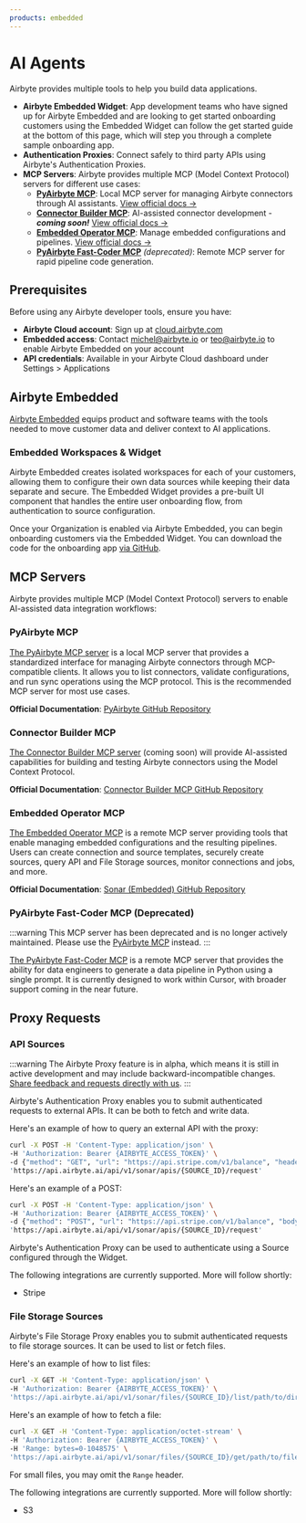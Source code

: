 ```yaml
---
products: embedded
---
```


# AI Agents

Airbyte provides multiple tools to help you build data applications.

- **Airbyte Embedded Widget**: App development teams who have signed up for Airbyte Embedded and are looking to get started onboarding customers using the Embedded Widget can follow the get started guide at the bottom of this page, which will step you through a complete sample onboarding app.
- **Authentication Proxies**: Connect safely to third party APIs using Airbyte's Authentication Proxies.
- **MCP Servers**: Airbyte provides multiple MCP (Model Context Protocol) servers for different use cases:
  - [**PyAirbyte MCP**](#pyairbyte-mcp): Local MCP server for managing Airbyte connectors through AI assistants. [View official docs →](https://github.com/airbytehq/PyAirbyte)
  - [**Connector Builder MCP**](#connector-builder-mcp): AI-assisted connector development - _**coming soon!**_ [View official docs →](https://github.com/airbytehq/connector-builder-mcp)
  - [**Embedded Operator MCP**](#embedded-operator-mcp): Manage embedded configurations and pipelines. [View official docs →](https://github.com/airbytehq/sonar)
  - [**PyAirbyte Fast-Coder MCP**](#pyairbyte-fast-coder-mcp) _(deprecated)_: Remote MCP server for rapid pipeline code generation.

## Prerequisites

Before using any Airbyte developer tools, ensure you have:

- **Airbyte Cloud account**: Sign up at [cloud.airbyte.com](https://cloud.airbyte.com)
- **Embedded access**: Contact michel@airbyte.io or teo@airbyte.io to enable Airbyte Embedded on your account
- **API credentials**: Available in your Airbyte Cloud dashboard under Settings > Applications

## Airbyte Embedded

[Airbyte Embedded](https://airbyte.com/embedded) equips product and software teams with the tools needed to move customer data and deliver context to AI applications.

### Embedded Workspaces & Widget

Airbyte Embedded creates isolated workspaces for each of your customers, allowing them to configure their own data sources while keeping their data separate and secure. The Embedded Widget provides a pre-built UI component that handles the entire user onboarding flow, from authentication to source configuration.

Once your Organization is enabled via Airbyte Embedded, you can begin onboarding customers via the Embedded Widget. You can download the code for the onboarding app [via GitHub](https://github.com/airbytehq/embedded-demoapp).

## MCP Servers

Airbyte provides multiple MCP (Model Context Protocol) servers to enable AI-assisted data integration workflows:

### PyAirbyte MCP

[The PyAirbyte MCP server](./pyairbyte-mcp.md) is a local MCP server that provides a standardized interface for managing Airbyte connectors through MCP-compatible clients. It allows you to list connectors, validate configurations, and run sync operations using the MCP protocol. This is the recommended MCP server for most use cases.

**Official Documentation**: [PyAirbyte GitHub Repository](https://github.com/airbytehq/PyAirbyte)

### Connector Builder MCP

[The Connector Builder MCP server](./connector-builder-mcp.md) (coming soon) will provide AI-assisted capabilities for building and testing Airbyte connectors using the Model Context Protocol.

**Official Documentation**: [Connector Builder MCP GitHub Repository](https://github.com/airbytehq/connector-builder-mcp)

### Embedded Operator MCP

[The Embedded Operator MCP](./embedded/operator-mcp/README.md) is a remote MCP server providing tools that enable managing embedded configurations and the resulting pipelines. Users can create connection and source templates, securely create sources, query API and File Storage sources, monitor connections and jobs, and more.

**Official Documentation**: [Sonar (Embedded) GitHub Repository](https://github.com/airbytehq/sonar)

### PyAirbyte Fast-Coder MCP (Deprecated)

:::warning
This MCP server has been deprecated and is no longer actively maintained. Please use the [PyAirbyte MCP](#pyairbyte-mcp) instead.
:::

[The PyAirbyte Fast-Coder MCP](./pyairbyte-fast-coder-mcp.md) is a remote MCP server that provides the ability for data engineers to generate a data pipeline in Python using a single prompt. It is currently designed to work within Cursor, with broader support coming in the near future.

## Proxy Requests

### API Sources
:::warning
The Airbyte Proxy feature is in alpha, which means it is still in active development and may include backward-incompatible changes. [Share feedback and requests directly with us](mailto:sonar@airbyte.io).
:::

Airbyte's Authentication Proxy enables you to submit authenticated requests to external APIs. It can be both to fetch and write data.

Here's an example of how to query an external API with the proxy:

```bash
curl -X POST -H 'Content-Type: application/json' \
-H 'Authorization: Bearer {AIRBYTE_ACCESS_TOKEN}' \
-d {"method": "GET", "url": "https://api.stripe.com/v1/balance", "headers": {"additional_header_key": "value"}}' \
'https://api.airbyte.ai/api/v1/sonar/apis/{SOURCE_ID}/request'
```

Here's an example of a POST:

```bash
curl -X POST -H 'Content-Type: application/json' \
-H 'Authorization: Bearer {AIRBYTE_ACCESS_TOKEN}' \
-d {"method": "POST", "url": "https://api.stripe.com/v1/balance", "body": {"key": "value"}}' \
'https://api.airbyte.ai/api/v1/sonar/apis/{SOURCE_ID}/request'
```

Airbyte's Authentication Proxy can be used to authenticate using a Source configured through the Widget.

The following integrations are currently supported. More will follow shortly:
- Stripe

### File Storage Sources

Airbyte's File Storage Proxy enables you to submit authenticated requests to file storage sources. It can be used to list or fetch files.

Here's an example of how to list files:
```bash
curl -X GET -H 'Content-Type: application/json' \
-H 'Authorization: Bearer {AIRBYTE_ACCESS_TOKEN}' \
'https://api.airbyte.ai/api/v1/sonar/files/{SOURCE_ID}/list/path/to/directory/or/file/prefix'
```

Here's an example of how to fetch a file:
```bash
curl -X GET -H 'Content-Type: application/octet-stream' \
-H 'Authorization: Bearer {AIRBYTE_ACCESS_TOKEN}' \
-H 'Range: bytes=0-1048575' \
'https://api.airbyte.ai/api/v1/sonar/files/{SOURCE_ID}/get/path/to/file'
```

For small files, you may omit the `Range` header.

The following integrations are currently supported. More will follow shortly:
- S3
